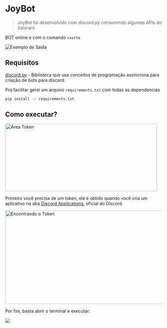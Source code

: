 # JoyBot
> JoyBot foi desenvolvido com discord.py consumindo algumas APIs do Valorant.

BOT online e com o comando `=sorte`

<img src="https://i.ibb.co/C2Q5c2n/demonstracao.png" alt="Exemplo de Saída">

## Requisitos
[discord.py](https://pypi.org/project/discord.py) -  Biblioteca que usa conceitos de programação assíncrona para criação de bots para discord.

Pra facilitar gerei um arquivo `requirements.txt` com todas as dependencias
```sh
pip install -r requirements.txt
```

## Como executar?
<img src="https://i.ibb.co/YtN35QS/img-git2.png" width="488" height="216.34" alt="Área Token">

Primeiro você precisa de um token, ele é obtido quando você cria um aplicativo na aba [Discord Applications](https://discord.com/developers/applications), oficial do Discord.

<img src="https://i.ibb.co/bsM8Nzs/developers.png" width="750" height="300" alt="Encontrando o Token">

Por fim, basta abrir o terminal e executar:

<img src="https://i.ibb.co/FX54b73/bot-executando.png">
